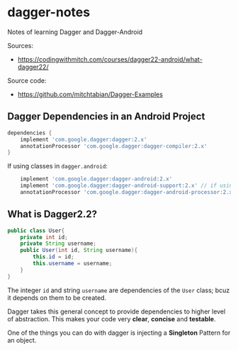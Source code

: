 # dagger-notes
Notes of learning Dagger and Dagger-Android

Sources:
  * https://codingwithmitch.com/courses/dagger22-android/what-dagger22/

Source code:
  * https://github.com/mitchtabian/Dagger-Examples

## Dagger Dependencies in an Android Project
```Groovy
dependencies {
    implement 'com.google.dagger:dagger:2.x'
    annotationProcessor 'com.google.dagger:dagger-compiler:2.x'
}
```
If using classes in `dagger.android`:
```Groovy
    implement 'com.google.dagger:dagger-android:2.x'
    implement 'com.google.dagger:dagger-android-support:2.x' // if using support libraries
    annotationProcessor 'com.google.dagger:dagger-android-processor:2.x'
```

## What is Dagger2.2?
```Java
public class User{
    private int id;
    private String username;
    public User(int id, String username){
        this.id = id;
        this.username = username;
    }
}
```
The integer `id` and string `username` are dependencies of the `User` class; bcuz it depends on them to be created.

Dagger takes this general concept to provide dependencies to higher level of abstraction. This makes your code very **clear**, **concise** and **testable**.

One of the things you can do with dagger is injecting a **Singleton** Pattern for an object.



